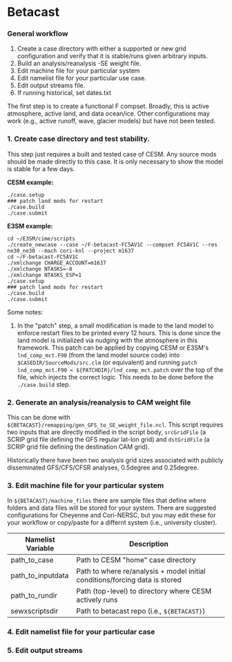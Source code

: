 # Betacast

### General workflow
1. Create a case directory with either a supported or new grid configuration and verify that it is stable/runs given arbitrary inputs.
2. Build an analysis/reanalysis -SE weight file.
3. Edit machine file for your particular system
4. Edit namelist file for your particular use case.
5. Edit output streams file.
6. If running historical, set dates.txt

The first step is to create a functional F compset. Broadly, this is active atmosphere, active land, and data ocean/ice. Other configurations may work (e.g., active runoff, wave, glacier models) but have not been tested.

### 1. Create case directory and test stability.

This step just requires a built and tested case of CESM. Any source mods should be made directly to this case. It is only necessary to show the model is stable for a few days.

**CESM example:**

```
./case.setup
### patch land mods for restart
./case.build
./case.submit
```

**E3SM example:**

```
cd ~/E3SM/cime/scripts
./create_newcase --case ~/F-betacast-FC5AV1C --compset FC5AV1C --res ne30_ne30 --mach cori-knl --project m1637
cd ~/F-betacast-FC5AV1C
./xmlchange CHARGE_ACCOUNT=m1637
./xmlchange NTASKS=-8
./xmlchange NTASKS_ESP=1
./case.setup
### patch land mods for restart
./case.build
./case.submit
```

Some notes:
1. In the "patch" step, a small modification is made to the land model to enforce restart files to be printed every 12 hours. This is done since the land model is initialized via nudging with the atmosphere in this framework. This patch can be applied by copying CESM or E3SM's `lnd_comp_mct.F90` (from the land model source code) into `$CASEDIR/SourceMods/src.clm` (or equivalent) and running `patch lnd_comp_mct.F90 < ${PATCHDIR}/lnd_comp_mct.patch` over the top of the file, which injects the correct logic. This needs to be done before the `./case.build` step.

### 2. Generate an analysis/reanalysis to CAM weight file

This can be done with `${BETACAST}/remapping/gen_GFS_to_SE_weight_file.ncl`. This script requires two inputs that are directly modified in the script body, `srcGridFile` (a SCRIP grid file defining the GFS regular lat-lon grid) and `dstGridFile` (a SCRIP grid file defining the destination CAM grid).

Historically there have been two analysis grid sizes associated with publicly disseminated GFS/CFS/CFSR analyses, 0.5degree and 0.25degree.

### 3. Edit machine file for your particular system

In `${BETACAST}/machine_files` there are sample files that define where folders and data files will be stored for your system. There are suggested configurations for Cheyenne and Cori-NERSC, but you may edit these for your workflow or copy/paste for a differnt system (i.e., university cluster).

| Namelist Variable | Description |
| --- | --- |
| path_to_case | Path to CESM "home" case directory |
| path_to_inputdata | Path to where re/analysis + model initial conditions/forcing data is stored |
| path_to_rundir | Path (top-level) to directory where CESM actively runs |
| sewxscriptsdir | Path to betacast repo (i.e., `${BETACAST}`) |

### 4. Edit namelist file for your particular case

### 5. Edit output streams





